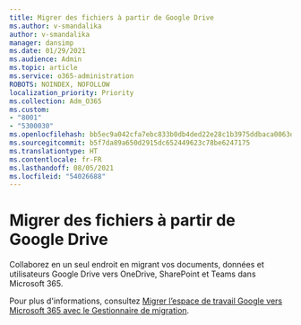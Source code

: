 ```yaml
---
title: Migrer des fichiers à partir de Google Drive
ms.author: v-smandalika
author: v-smandalika
manager: dansimp
ms.date: 01/29/2021
ms.audience: Admin
ms.topic: article
ms.service: o365-administration
ROBOTS: NOINDEX, NOFOLLOW
localization_priority: Priority
ms.collection: Adm_O365
ms.custom:
- "8001"
- "5300030"
ms.openlocfilehash: bb5ec9a042cfa7ebc833b0db4ded22e28c1b3975ddbaca0063d4476896795ba0
ms.sourcegitcommit: b5f7da89a650d2915dc652449623c78be6247175
ms.translationtype: HT
ms.contentlocale: fr-FR
ms.lasthandoff: 08/05/2021
ms.locfileid: "54026688"
---
```

# <a name="migrate-files-from-google-drive"></a>Migrer des fichiers à partir de Google Drive

Collaborez en un seul endroit en migrant vos documents, données et utilisateurs Google Drive vers OneDrive, SharePoint et Teams dans Microsoft 365.

Pour plus d'informations, consultez [Migrer l’espace de travail Google vers Microsoft 365 avec le Gestionnaire de migration](/sharepointmigration/mm-google-overview).

